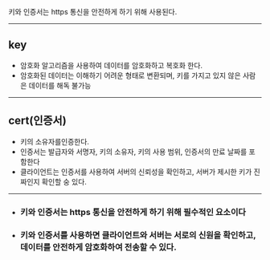 키와 인증서는 https 통신을 안전하게 하기 위해 사용된다.

---
## key
* 암호화 알고리즘을 사용하여 데이터를 암호화하고 복호화 한다.
* 암호화된 데이터는 이해하기 어려운 형태로 변환되며, 키를 가지고 있지 않은 사람은 데이터를 해독 불가능
---
## cert(인증서)
* 키의 소유자를인증한다.
* 인증서는 발급자와 서명자, 키의 소유자, 키의 사용 범위, 인증서의 만료 날짜를 포함한다
* 클라이언트는 인증서를 사용하여 서버의 신뢰성을 확인하고, 서버가 제시한 키가 진짜인지 확인할 숭 있다.
---
* ### 키와 인증서는 https 통신을 안전하게 하기 위해 필수적인 요소이다
* ### 키와 인증서를 사용하면 클라이언트와 서버는 서로의 신원을 확인하고, 데이터를 안전하게 암호화하여 전송할 수 있다.

